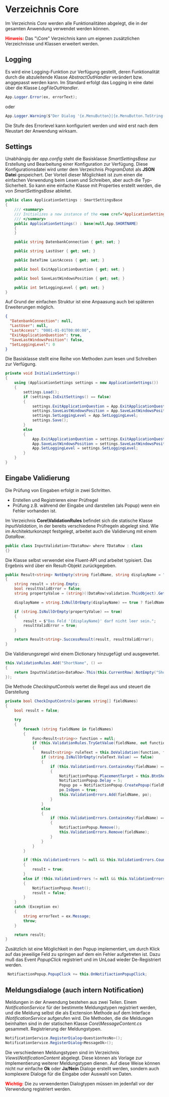 ﻿# Verzeichnis Core

Im Verzeichnis *Core* werden alle Funktionalitäten abgelegt, die in der gesamten Anwendung verwendet werden können.

<span style="color:red">**Hinweis:**</span> Das "\\Core" Verzeichnis kann um eigenen zusätzlichen Verzeichnisse und Klassen erweitert werden.

## <a name="CoreLogging"></a>Logging
Es wird eine Logging-Funktion zur Verfügung gestellt, deren Funktionalität durch die abzuleitende Klasse *AbstractOutHandler* verändert bzw. anggepasst werden kann. Im Standard erfolgt das Logging in eine datei über die Klasse *LogFileOutHandler*.
```csharp
App.Logger.Error(ex, errorText);
```
oder
```csharp
App.Logger.Warning($"Der Dialog '{e.MenuButton}|{e.MenuButton.ToString()}' kann nicht gefunden werden.");
```
Die Stufe des Errorlevel kann konfiguriert werden und wird erst nach dem Neustart der Anwendung wirksam.

## <a name="CoreSettings"></a>Settings
Unabhängig der *app.config* steht die Basisklasse *SmartSettingsBase* zur Erstellung und Bearbeitung einer Konfiguration zur Verfügung. Diese Konfigurationsdatei wird unter dem Verzeichnis *ProgramData\\<AppName>* als **JSON Datei** gespeichert.
Der Vorteil dieser Möglichkeit ist zum einen die einfachen Verwendung beim Lesen und Schreiben, aber auch die Typ-Sicherheit.
So kann eine einfache Klasse mit Properties erstellt werden, die von *SmartSettingsBase* ableitet.

```csharp
public class ApplicationSettings : SmartSettingsBase
{
    /// <summary>
    /// Initializes a new instance of the <see cref="ApplicationSettings"/> class.
    /// </summary>
    public ApplicationSettings() : base(null,App.SHORTNAME)
    {
    }

    public string DatenbankConnection { get; set; }

    public string LastUser { get; set; }

    public DateTime LastAccess { get; set; }

    public bool ExitApplicationQuestion { get; set; }

    public bool SaveLastWindowsPosition { get; set; }

    public int SetLoggingLevel { get; set; }
}
```

Auf Grund der einfachen Struktur ist eine Anpaasung auch bei späteren Erweiterungen möglich.
```json
{
  "DatenbankConnection": null,
  "LastUser": null,
  "LastAccess": "0001-01-01T00:00:00",
  "ExitApplicationQuestion": true,
  "SaveLastWindowsPosition": false,
  "SetLoggingLevel": 0
}
```

Die Basisklasse stellt eine Reihe von Methoden zum lesen und Schreiben zur Verfügung.

```csharp
private void InitializeSettings()
{
    using (ApplicationSettings settings = new ApplicationSettings())
    {
        settings.Load();
        if (settings.IsExitSettings() == false)
        {
            settings.ExitApplicationQuestion = App.ExitApplicationQuestion;
            settings.SaveLastWindowsPosition = App.SaveLastWindowsPosition;
            settings.SetLoggingLevel = App.SetLoggingLevel;
            settings.Save();
        }
        else
        {
            App.ExitApplicationQuestion = settings.ExitApplicationQuestion;
            App.SaveLastWindowsPosition = settings.SaveLastWindowsPosition;
            App.SetLoggingLevel = settings.SetLoggingLevel;
        }
    }
}
```

## <a name="CoreValidation"></a>Eingabe Validierung

Die Prüfung von Eingaben erfolgt in zwei Schritten. 
- Erstellen und Registrieren einer Prüfregel
- Prüfung z.B. während der Eingabe und darstellen (als Popup) wenn ein Fehler vorhanden ist.

Im Verzeichnis **Core\\ValidationRules** befindet sich die statische Klasse *InputValidation*, in der bereits verschiedene Prüfregeln abgelegt sind.
Wie im Architekturkonzept festgelegt, arbeitet auch die Validierung mit einem *DataRow*.
```csharp
public class InputValidation<TDataRow> where TDataRow : class
{}
```
Die Klasse selbst verwendet eine Fluent-API und arbeitet typisiert. Das Ergebnis wird über ein Result-Objekt zurückgegeben.
```csharp
public Result<string> NotEmpty(string fieldName, string displayName = "")
{
    string result = string.Empty;
    bool resultValidError = false;
    string propertyValue = (string)((DataRow)validation.ThisObject).GetAs<string>(fieldName);

    displayName = string.IsNullOrEmpty(displayName) == true ? fieldName : displayName;

    if (string.IsNullOrEmpty(propertyValue) == true)
    {
        result = $"Das Feld '{displayName}' darf nicht leer sein.";
        resultValidError = true;
    }

    return Result<string>.SuccessResult(result, resultValidError);
}
```

Die Validierungsregel wird einem Dictionary hinzugefügt und ausgewertet.
```csharp
this.ValidationRules.Add("ShortName", () =>
{
    return InputValidation<DataRow>.This(this.CurrentRow).NotEmpty("ShortName", "Benutzername");
});
```

Die Methode *CheckInputControls* wertet die Regel aus und steuert die Darstellung
```csharp
private bool CheckInputControls(params string[] fieldNames)
{
    bool result = false;

    try
    {
        foreach (string fieldName in fieldNames)
        {
            Func<Result<string>> function = null;
            if (this.ValidationRules.TryGetValue(fieldName, out function) == true)
            {
                Result<string> ruleText = this.DoValidation(function, fieldName);
                if (string.IsNullOrEmpty(ruleText.Value) == false)
                {
                    if (this.ValidationErrors.ContainsKey(fieldName) == false)
                    {
                        NotifiactionPopup.PlacementTarget = this.BtnShowErrors;
                        NotifiactionPopup.Delay = 5;
                        Popup po = NotifiactionPopup.CreatePopup(fieldName, ruleText.Value);
                        po.IsOpen = true;
                        this.ValidationErrors.Add(fieldName, po);
                    }
                }
                else
                {
                    if (this.ValidationErrors.ContainsKey(fieldName) == true)
                    {
                        NotifiactionPopup.Remove();
                        this.ValidationErrors.Remove(fieldName);
                    }
                }
            }
        }

        if (this.ValidationErrors != null && this.ValidationErrors.Count > 0)
        {
            result = true;
        }
        else if (this.ValidationErrors != null && this.ValidationErrors.Count == 0)
        {
            NotifiactionPopup.Reset();
            result = false;
        }
    }
    catch (Exception ex)
    {
        string errorText = ex.Message;
        throw;
    }

    return result;
}
```

Zusätzlich ist eine Möglichkeit in den Popup implementiert, um durch Klick auf das jeweilige Feld zu springen auf dem ein Fehler aufgetreten ist.
Dazu muß das Event *PopupClick* registriert und im UnLoad wieder De-Registriert werden.
```csharp
 NotifiactionPopup.PopupClick += this.OnNotifiactionPopupClick;
```

## Meldungsdialoge (auch intern Notification)
Meldungen in der Anwendung bestehen aus zwei Teilen. Einem *NotificationService* für der bestimmte Meldungstypen registriert werden, und die Meldung selbst die als Exctension Methode auf dem Interface *INotificationService* aufgerufen wird. Die Methoden, die die Meldungen beinhalten sind in der statischen Klasse *Core\\MessageContent.cs* gesammelt.
Registrierung der Meldungstypen.
```csharp
NotificationService.RegisterDialog<QuestionYesNo>();
NotificationService.RegisterDialog<MessageOk>();
```

Die verschiedenen Meldungstypen sind im Verzeichnis *Views\\NotificationContent* abgelegt. Diese können als Vorlage zur Implementierung weiterer Meldungstypen dienen. Auf diese Weise können nicht nur einfache **Ok** oder **Ja/Nein** Dialoge erstellt werden, sondern auch komplexere Dialoge für die Eingabe oder Auswahl von Daten.

<span style="color:red">**Wichtig:**</span> Die zu verwendenten Dialogtypen müssen im jedenfall vor der Verwendung registriert werden.



